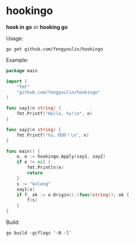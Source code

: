 # hookingo #

**hook in go** or **hooking go**

Usage:
```shell script
go get github.com/fengyoulin/hookingo
```
Example:
```go
package main

import (
	"fmt"
	"github.com/fengyoulin/hookingo"
)

func say1(n string) {
	fmt.Printf("Hello, %s!\n", n)
}

func say2(n string) {
	fmt.Printf("%s，你好！\n", n)
}

func main() {
	o, e := hookingo.Apply(say1, say2)
	if e != nil {
		fmt.Println(e)
		return
	}
	s := "Golang"
	say1(s)
	if f, ok := o.Origin().(func(string)); ok {
		f(s)
	}
}
```
Build:
```shell script
go build -gcflags '-N -l'
```